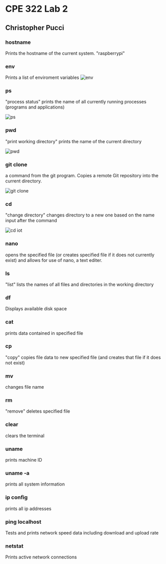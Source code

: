 # CPE 322 Lab 2

## Christopher Pucci

### hostname

Prints the hostname of the current system. "raspberrypi"

### env
Prints a list of enviroment variables
![env](https://github.com/Githubpucci/EE-322/assets/116912039/52232de9-d776-4b74-97b4-f3b24f111f03)



### ps
"process status" prints the name of all currently running processes (programs and applications)

![ps](https://github.com/Githubpucci/EE-322/assets/116912039/588706b8-2e07-43bc-b240-8bbcee9bf48a)

### pwd
"print working directory" prints the name of the current directory

![pwd](https://github.com/Githubpucci/EE-322/assets/116912039/ca6ed03a-03b6-48c3-a0df-0ebf6368cf0f)


### git clone
a command from the git program. Copies a remote Git repository into the current directory.

![git clone](https://github.com/Githubpucci/EE-322/assets/116912039/2ffb4de2-baf9-42e7-bee3-5a16b79f136f)


### cd
"change directory" changes directory to a new one based on the name input after the command

![cd iot](https://github.com/Githubpucci/EE-322/assets/116912039/8d516523-1cf2-485d-a326-3ee90e87bf42)


### nano
opens the specified file (or creates specified file if it does not currently exist) and allows for use of nano, a text editer.


### ls 

"list" lists the names of all files and directories in the working directory

### df
Displays available disk space



### cat
prints data contained in specified file

### cp
"copy" copies file data to new specified file (and creates that file if it does not exist)

### mv
changes file name

### rm
"remove" deletes specified file

### clear
clears the terminal

### uname

prints machine ID

### uname -a

prints all system information

### ip config

prints all ip addresses

### ping localhost

Tests and prints network speed data including download and upload rate

### netstat

Prints active network connections
